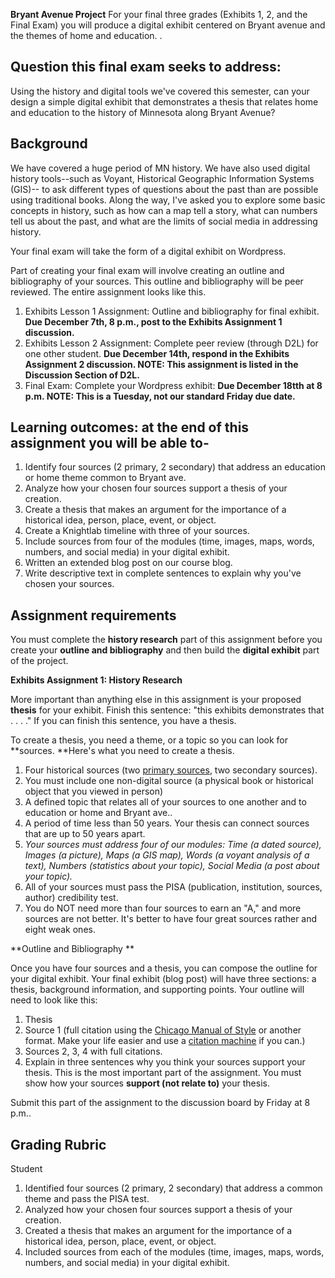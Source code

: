 **Bryant Avenue Project**
For your final three grades (Exhibits 1, 2, and the Final Exam) you will produce a digital exhibit centered on Bryant avenue and the themes of home and education. . 

## Question this final exam seeks to address: 

Using the history and digital tools we've covered this semester, can your design a simple digital exhibit that demonstrates a thesis that relates home and education to the history of Minnesota along Bryant Avenue? 

## Background

We have covered a huge period of MN history. We have also used digital history tools--such as Voyant, Historical Geographic Information Systems (GIS)-- to ask different types of questions about the past than are possible using traditional books. Along the way, I've asked you to explore some basic concepts in history, such as how can a map tell a story, what can numbers tell us about the past, and what are the limits of social media in addressing history. 

Your final exam will take the form of a digital exhibit on Wordpress. 

Part of creating your final exam will involve creating an outline and bibliography of your sources. This outline and bibliography will be peer reviewed. The entire assignment looks like this. 

1. Exhibits Lesson 1 Assignment: Outline and bibliography for final exhibit. **Due December 7th, 8 p.m., post to the Exhibits Assignment 1 discussion.**
2. Exhibits Lesson 2 Assignment: Complete peer review (through D2L) for one other student. **Due December 14th, respond in the Exhibits Assignment 2 discussion. NOTE: This assignment is listed in the Discussion Section of D2L.**
3. Final Exam: Complete your Wordpress exhibit: **Due December 18tth at 8 p.m. NOTE: This is a Tuesday, not our standard Friday due date.**

## Learning outcomes: at the end of this assignment you will be able to- 

1. Identify four  sources (2 primary, 2 secondary) that address an education or home theme common to Bryant ave.  
1. Analyze how your chosen four sources support a thesis of your creation. 
1. Create a thesis that makes an argument for the importance of a historical idea, person, place, event, or object. 
1. Create a Knightlab timeline with three of your sources.
1. Include sources from four of the modules (time, images, maps, words, numbers, and social media) in your digital exhibit. 
1. Written an extended blog post on our course blog. 
1. Write descriptive text in complete sentences to explain why you've chosen your sources.

## Assignment requirements

You must complete the **history research** part of this assignment before you create your **outline and bibliography** and then build the **digital exhibit** part of the project. 

**Exhibits Assignment 1: History Research**

More important than anything else in this assignment is your proposed **thesis** for your exhibit. Finish this sentence: "this exhibits demonstrates that . . . ." If you  can finish this sentence, you have a thesis. 

To create a thesis, you need a theme, or a topic so you can look for **sources. **Here's what you need to create a thesis. 

1. Four historical sources (two [primary sources](https://www.uvic.ca/library/research/tips/primvsec/index.php), two  secondary sources). 
  1. You must include one non-digital source (a physical book or historical object that you viewed in person)
1. A defined topic that relates all of your sources to one another and to education or home and Bryant ave.. 
1. A period of time less than 50 years. Your thesis can connect sources that are up to 50 years apart. 
1. _Your sources must address four of our modules: Time (a dated source), Images (a picture), Maps (a GIS map), Words (a voyant analysis of a text), Numbers (statistics about your topic), Social Media (a post about your topic)._
1. All of your sources must pass the PISA (publication, institution, sources, author) credibility test.
1. You do NOT need more than four  sources to earn an "A," and more sources are not better. It's better to have four great sources rather and eight weak ones. 

**Outline and Bibliography **

Once you have four sources and a thesis, you can compose the outline for your digital exhibit. Your final exhibit (blog post) will have three sections: a thesis, background information, and supporting points. Your outline will need to look like this: 

1. Thesis 
1. Source 1 (full citation using the [Chicago Manual of Style](http://www.chicagomanualofstyle.org/tools_citationguide.html) or another format. Make your life easier and use a [citation machine](http://www.citationmachine.net/chicago/cite-a-book/manual) if you can.) 
1. Sources 2, 3, 4 with full citations.
1. Explain in three sentences why you think your sources support your thesis. This is the most important part of the assignment. You must show how your sources **support (not relate to)** your thesis.

Submit this part of the assignment to the discussion board by Friday at 8 p.m..

## Grading Rubric

Student 

1. Identified four  sources (2 primary, 2 secondary) that address a common theme and pass the PISA test. 
1. Analyzed how your chosen four sources support a thesis of your creation. 
1. Created a thesis that makes an argument for the importance of a historical idea, person, place, event, or object. 
1. Included sources from each of the modules (time, images, maps, words, numbers, and social media) in your digital exhibit.